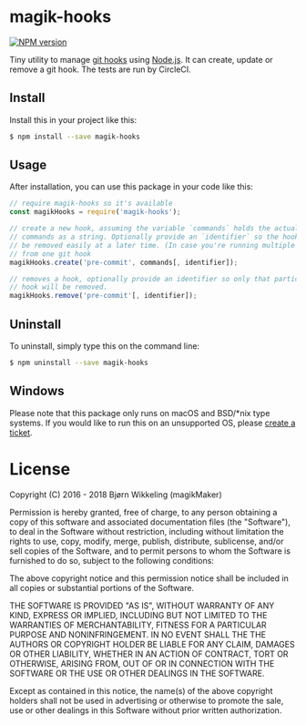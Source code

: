 magik-hooks
===========
[![NPM version](https://badge.fury.io/js/magik-hooks.svg)](http://badge.fury.io/js/magik-hooks)

Tiny utility to manage [git hooks](https://git-scm.com/docs/githooks) 
using [Node.js](http://nodejs.org/). It can create, update or remove a git hook. 
The tests are run by CircleCI.

Install
-------
Install this in your project like this:
```bash
$ npm install --save magik-hooks
```

Usage
-----
After installation, you can use this package in your code like this:
```js
// require magik-hooks so it's available
const magikHooks = require('magik-hooks');

// create a new hook, assuming the variable `commands` holds the actual 
// commands as a string. Optionally provide an `identifier` so the hook can 
// be removed easily at a later time. (In case you're running multiple scripts 
// from one git hook
magikHooks.create('pre-commit', commands[, identifier]);

// removes a hook, optionally provide an identifier so only that particular 
// hook will be removed.
magikHooks.remove('pre-commit'[, identifier]);

```

Uninstall
---------
To uninstall, simply type this on the command line:
```bash
$ npm uninstall --save magik-hooks
```

Windows
-------
Please note that this package only runs on macOS and BSD/*nix type systems. If
you would like to run this on an unsupported OS, please 
[create a ticket](https://github.com/magikMaker/magik-hooks/issues).

License
=======

Copyright (C) 2016 - 2018 Bjørn Wikkeling (magikMaker)


Permission is hereby granted, free of charge, to any person obtaining a copy of 
this software and associated documentation files (the "Software"), to deal in 
the Software without restriction, including without limitation the rights to 
use, copy, modify, merge, publish, distribute, sublicense, and/or sell copies 
of the Software, and to permit persons to whom the Software is furnished to do 
so, subject to the following conditions:

The above copyright notice and this permission notice shall be included in all 
copies or substantial portions of the Software.

THE SOFTWARE IS PROVIDED "AS IS", WITHOUT WARRANTY OF ANY KIND, EXPRESS OR 
IMPLIED, INCLUDING BUT NOT LIMITED TO THE WARRANTIES OF MERCHANTABILITY, 
FITNESS FOR A PARTICULAR PURPOSE AND NONINFRINGEMENT. IN NO EVENT SHALL THE 
THE AUTHORS OR COPYRIGHT HOLDER BE LIABLE FOR ANY CLAIM, DAMAGES OR OTHER 
LIABILITY, WHETHER IN AN ACTION OF CONTRACT, TORT OR OTHERWISE, ARISING FROM, 
OUT OF OR IN CONNECTION WITH THE SOFTWARE OR THE USE OR OTHER DEALINGS IN THE 
SOFTWARE.

Except as contained in this notice, the name(s) of the above copyright holders 
shall not be used in advertising or otherwise to promote the sale, use or other 
dealings in this Software without prior written authorization.
